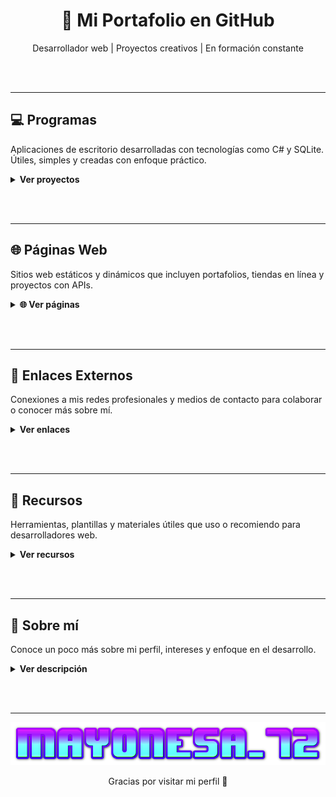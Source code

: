<h1 align="center">🚀 Mi Portafolio en GitHub</h1>
<p align="center">Desarrollador web | Proyectos creativos | En formación constante</p>

<br><br>


---


## 💻 Programas  
Aplicaciones de escritorio desarrolladas con tecnologías como C# y SQLite. Útiles, simples y creadas con enfoque práctico.

<details>
  <summary><strong>Ver proyectos</strong></summary>

  <br>

  
  | Sitio | Descripción |
  |-------|-------------|
  | [CleanRush](href="https://github.com/Mayonesa7272/CleanRush) | Buscador de torrents minimalista y sin publicidad molesta. |

</details>

<br><br>


---


## 🌐 Páginas Web  
Sitios web estáticos y dinámicos que incluyen portafolios, tiendas en línea y proyectos con APIs.

<details>
  <summary><strong>🌐 Ver páginas</strong></summary>
  
  ### 📥 Descarga de archivos

  | Sitio | Descripción |
  |-------|-------------|
  | [Idope](https://idope.se/) | Buscador de torrents minimalista y sin publicidad molesta. |
  | [Nyaa](https://nyaa.si/) | Especializado en contenido asiático como anime y manga. |
  | [Internet Archive](https://archive.org/) | Biblioteca digital con libros, películas, música y software antiguo. |

  ### 🌦️ Clima y datos meteorológicos

  | Sitio | Descripción |
  |-------|-------------|
  | [Weather.com](https://weather.com) | Portal global del clima con pronósticos detallados. |
  | [Windy](https://www.windy.com) | Mapas interactivos en tiempo real de viento, lluvia y más. |
  | [Meteoblue](https://www.meteoblue.com) | Herramienta profesional con gráficos climáticos y predicción precisa. |

  ### 🛒 Tiendas y comercio

  | Sitio | Descripción |
  |-------|-------------|
  | [Tienda Online 1](https://proyecto-tienda.github.io) | Tienda con catálogo interactivo y simulación de carrito. |
  | [Demo Shop](https://demoshop.github.io) | Página responsiva con filtros de productos. |
  | [Mini Store](https://ministore.github.io) | Tienda básica con productos destacados y contacto. |

</details>

<br><br>


---


## 🔗 Enlaces Externos  
Conexiones a mis redes profesionales y medios de contacto para colaborar o conocer más sobre mí.

<details>
  <summary><strong>Ver enlaces</strong></summary>

  - [GitHub](https://github.com/tuusuario)
  - [LinkedIn](https://linkedin.com/in/tuusuario)
  - [Correo](mailto:tuemail@ejemplo.com)
</details>

<br><br>


---


## 📁 Recursos  
Herramientas, plantillas y materiales útiles que uso o recomiendo para desarrolladores web.

<details>
  <summary><strong>Ver recursos</strong></summary>

  - Plantillas HTML gratuitas  
  - Bibliotecas de iconos  
  - Cursos y tutoriales online
</details>

<br><br>


---


## 📜 Sobre mí  
Conoce un poco más sobre mi perfil, intereses y enfoque en el desarrollo.

<details>
  <summary><strong>Ver descripción</strong></summary>

  Soy un apasionado del desarrollo web y la programación creativa. Me encanta crear soluciones útiles y aprender nuevas tecnologías. Siempre buscando colaborar en proyectos interesantes.
</details>

<br><br>


---


<p align="center">
  <img src="https://github.com/Mayonesa7272/Principal/blob/4e88cd53b4b455868e62b7585c2e703674003102/Source/cooltext471920183441659.png" />
</p>

<p align="center">Gracias por visitar mi perfil 🙌</p>
